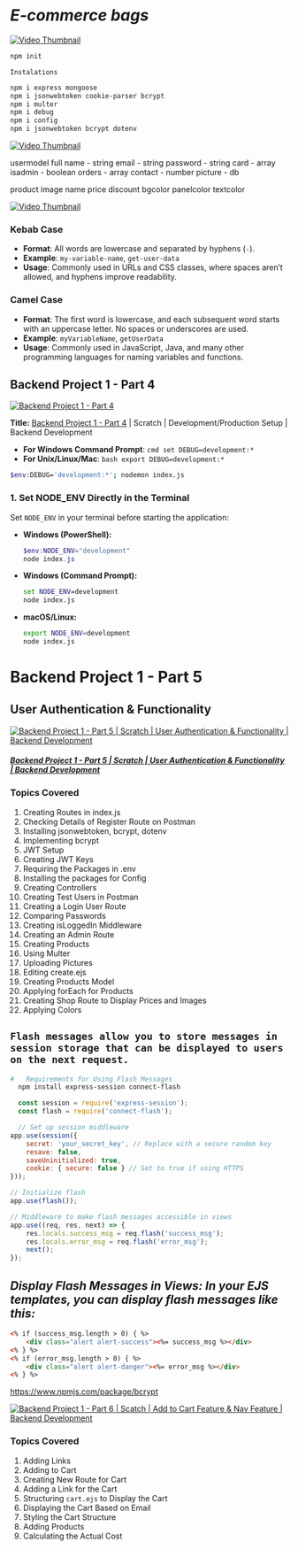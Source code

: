 # ***E-commerce bags***
[![Video Thumbnail](https://img.youtube.com/vi/p0dCi5D6gDI/0.jpg)](https://youtu.be/p0dCi5D6gDI?si=KGMDxxOrG_vlQtdv)
```bash
npm init
```
`Instalations`
```bash
npm i express mongoose
npm i jsonwebtoken cookie-parser bcrypt
npm i multer
npm i debug
npm i config
npm i jsonwebtoken bcrypt dotenv
```

[![Video Thumbnail](https://img.youtube.com/vi/sEZ1lul6GpI/0.jpg)](https://youtu.be/sEZ1lul6GpI?si=8mf8dQXdo0K76J-d)


usermodel
full name - string
email - string
password - string
card - array
isadmin - boolean
orders - array
contact - number
picture - db

product
image
name
price
discount
bgcolor
panelcolor
textcolor



[![Video Thumbnail](https://img.youtube.com/vi/Bl3u1VTYTHY/0.jpg)](https://youtu.be/Bl3u1VTYTHY?si=34AaSeWcxdwRgd2s)


### Kebab Case
- **Format**: All words are lowercase and separated by hyphens (`-`).
- **Example**: `my-variable-name`, `get-user-data`
- **Usage**: Commonly used in URLs and CSS classes, where spaces aren’t allowed, and hyphens improve readability.

### Camel Case
- **Format**: The first word is lowercase, and each subsequent word starts with an uppercase letter. No spaces or underscores are used.
- **Example**: `myVariableName`, `getUserData`
- **Usage**: Commonly used in JavaScript, Java, and many other programming languages for naming variables and functions.


## Backend Project 1 - Part 4

[![Backend Project 1 - Part 4](https://img.youtube.com/vi/Lu7q-Uqy7-g/0.jpg)](https://youtu.be/Lu7q-Uqy7-g?si=ro0wPnLCyb3t8sVC)

**Title:** [Backend Project 1 - Part 4](https://youtu.be/Lu7q-Uqy7-g?si=ro0wPnLCyb3t8sVC) | Scratch | Development/Production Setup | Backend Development

- **For Windows Command Prompt**:
       ```cmd
       set DEBUG=development:*
       ```
- **For Unix/Linux/Mac**:
       ```bash
       export DEBUG=development:*
       ```
```bash
$env:DEBUG='development:*'; nodemon index.js
```
<!-- control + shift + p = git keep -->

### 1. **Set NODE_ENV Directly in the Terminal**

Set `NODE_ENV` in your terminal before starting the application:

- **Windows (PowerShell):**
   ```powershell
   $env:NODE_ENV="development"
   node index.js
   ```

- **Windows (Command Prompt):**
   ```cmd
   set NODE_ENV=development
   node index.js
   ```

- **macOS/Linux:**
   ```bash
   export NODE_ENV=development
   node index.js
   ```

# Backend Project 1 - Part 5

## User Authentication & Functionality

[![Backend Project 1 - Part 5 | Scratch | User Authentication & Functionality | Backend Development](https://img.youtube.com/vi/5lWWOJBWeTA/maxresdefault.jpg)](https://youtu.be/5lWWOJBWeTA?si=w8YPkZlWgyQ1l_In)

#### [*Backend Project 1 - Part 5 | Scratch | User Authentication & Functionality | Backend Development*](https://youtu.be/5lWWOJBWeTA?si=w8YPkZlWgyQ1l_In)

### Topics Covered

1. Creating Routes in index.js
2. Checking Details of Register Route on Postman
3. Installing jsonwebtoken, bcrypt, dotenv
4. Implementing bcrypt
5. JWT Setup
6. Creating JWT Keys
7. Requiring the Packages in .env
8. Installing the packages for Config
9. Creating Controllers
10. Creating Test Users in Postman
11. Creating a Login User Route
12. Comparing Passwords
13. Creating isLoggedIn Middleware
14. Creating an Admin Route
15. Creating Products
16. Using Multer
17. Uploading Pictures
18. Editing create.ejs
19. Creating Products Model
20. Applying forEach for Products
21. Creating Shop Route to Display Prices and Images
22. Applying Colors


## `Flash messages allow you to store messages in session storage that can be displayed to users on the next request.`
```bash
#   Requirements for Using Flash Messages
  npm install express-session connect-flash
```
```js
  const session = require('express-session');
  const flash = require('connect-flash');

  // Set up session middleware
app.use(session({
    secret: 'your_secret_key', // Replace with a secure random key
    resave: false,
    saveUninitialized: true,
    cookie: { secure: false } // Set to true if using HTTPS
}));

// Initialize flash
app.use(flash());

// Middleware to make flash messages accessible in views
app.use((req, res, next) => {
    res.locals.success_msg = req.flash('success_msg');
    res.locals.error_msg = req.flash('error_msg');
    next();
});
```
## ***Display Flash Messages in Views: In your EJS templates, you can display flash messages like this:***
```html
<% if (success_msg.length > 0) { %>
    <div class="alert alert-success"><%= success_msg %></div>
<% } %>
<% if (error_msg.length > 0) { %>
    <div class="alert alert-danger"><%= error_msg %></div>
<% } %>
```




https://www.npmjs.com/package/bcrypt

[![Backend Project 1 - Part 6 | Scatch | Add to Cart Feature & Nav Feature | Backend Development](https://img.youtube.com/vi/up9db_91qEE/maxresdefault.jpg)](https://youtu.be/up9db_91qEE?si=pnwMNpNOg3DYA3DK)

### Topics Covered

1. Adding Links
2. Adding to Cart
3. Creating New Route for Cart
4. Adding a Link for the Cart
5. Structuring `cart.ejs` to Display the Cart
6. Displaying the Cart Based on Email
7. Styling the Cart Structure
8. Adding Products
9. Calculating the Actual Cost
